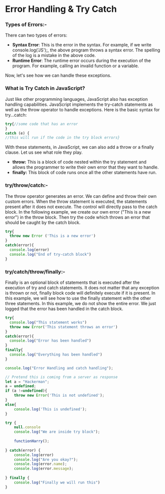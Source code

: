 # Error Handling & Try Catch

### Types of Errors:-

There can two types of errors:

- **Syntax Error**: This is the error in the syntax. For example, if we write console.log('JS');, the above program throws a syntax error. The spelling of the log is a mistake in the above code.
- **Runtime Error**: The runtime error occurs during the execution of the program. For example, calling an invalid function or a variable.

Now, let's see how we can handle these exceptions.

### What is Try Catch in JavaScript?

Just like other programming languages, JavaScript also has exception handling capabilities. JavaScript implements the try-catch statements as well as the throw operator to handle exceptions. Here is the basic syntax for try…catch:

```jsx
try{//some code that has an error
}
catch (e) {
//this will run if the code in the try block errors}
```

With these statements, in JavaScript, we can also add a throw or a finally clause. Let us see what role they play.

- **throw:** This is a block of code nested within the try statement and allows the programmer to write their own error that they want to handle.
- **finally:** This block of code runs once all the other statements have run.

### try/throw/catch:-

The throw operator generates an error. We can define and throw their own custom errors. When the throw statement is executed, the statements present after it does not execute. The control will directly pass to the catch block. In the following example, we create our own error ("This is a new error") in the throw block. Then try the code which throws an error that should be caught by the catch block.

```jsx
try{
  throw new Error ('This is a new error')
}
catch(error){
  console.log(error)
  console.log("End of try-catch block")
}
```

### try/catch/throw/finally:-

Finally is an optional block of statements that is executed after the execution of try and catch statements. It does not matter that any exception is thrown or not, finally block code will definitely execute if it is present. In this example, we will see how to use the finally statement with the other three statements. In this example, we do not show the entire error. We just logged that the error has been handled in the catch block.

```jsx
try{
  console.log("This statement works")
  throw new Error('This statement throws an error')
}
catch(error){
  console.log("Error has been handled")
}
finally{
  console.log("Everything has been handled")
}
```

```jsx
console.log("Error Handling and catch handling");

// Pretend this is coming from a server as response
let a = "Hackerman";
a = undefined;
if (a !=undefined){
    throw new Error('This is not undefined');
}
else{
    console.log('This is undefined');
}

try {
    null.console
    console.log("We are inside try block");
    
    functionHarry();
    
} catch(error) {
    console.log(error)
    console.log("Are you okay?");
    console.log(error.name);
    console.log(error.message);
    
} finally {
    console.log("Finally we will run this")
}
```
